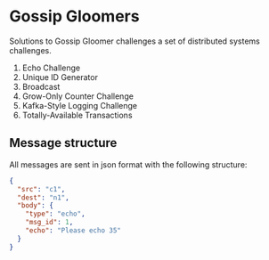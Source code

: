 # Gossip Gloomers
Solutions to Gossip Gloomer challenges a set of distributed systems challenges.

1. Echo Challenge
2. Unique ID Generator
3. Broadcast
4. Grow-Only Counter Challenge
5. Kafka-Style Logging Challenge
6. Totally-Available Transactions


## Message structure
All messages are sent in json format with the following structure:

```json
{
  "src": "c1",
  "dest": "n1",
  "body": {
    "type": "echo",
    "msg_id": 1,
    "echo": "Please echo 35"
  }
}
```
